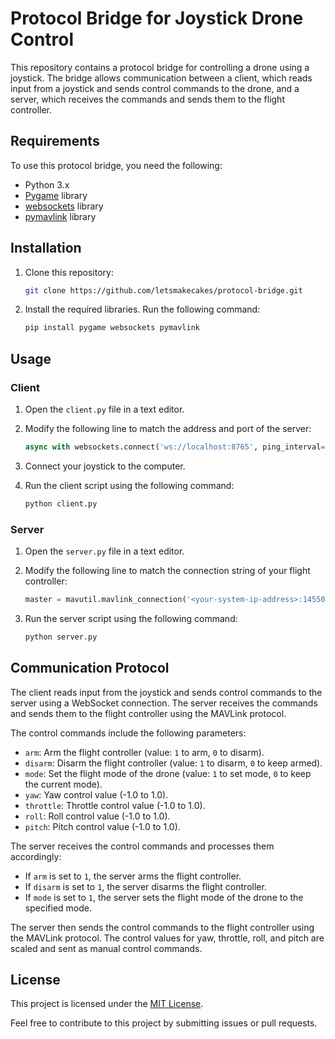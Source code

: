 # Protocol Bridge for Joystick Drone Control

This repository contains a protocol bridge for controlling a drone using a joystick. The bridge allows communication between a client, which reads input from a joystick and sends control commands to the drone, and a server, which receives the commands and sends them to the flight controller.

## Requirements

To use this protocol bridge, you need the following:

- Python 3.x
- [Pygame](https://www.pygame.org) library
- [websockets](https://pypi.org/project/websockets/) library
- [pymavlink](https://pypi.org/project/pymavlink/) library

## Installation

1. Clone this repository:

   ```bash
   git clone https://github.com/letsmakecakes/protocol-bridge.git
   ```

2. Install the required libraries. Run the following command:

   ```bash
   pip install pygame websockets pymavlink
   ```

## Usage

### Client

1. Open the `client.py` file in a text editor.

2. Modify the following line to match the address and port of the server:

   ```python
   async with websockets.connect('ws://localhost:8765', ping_interval=None) as websocket:
   ```

3. Connect your joystick to the computer.

4. Run the client script using the following command:

   ```bash
   python client.py
   ```

### Server

1. Open the `server.py` file in a text editor.

2. Modify the following line to match the connection string of your flight controller:

   ```python
   master = mavutil.mavlink_connection('<your-system-ip-address>:14550')
   ```

3. Run the server script using the following command:

   ```bash
   python server.py
   ```

## Communication Protocol

The client reads input from the joystick and sends control commands to the server using a WebSocket connection. The server receives the commands and sends them to the flight controller using the MAVLink protocol.

The control commands include the following parameters:

- `arm`: Arm the flight controller (value: `1` to arm, `0` to disarm).
- `disarm`: Disarm the flight controller (value: `1` to disarm, `0` to keep armed).
- `mode`: Set the flight mode of the drone (value: `1` to set mode, `0` to keep the current mode).
- `yaw`: Yaw control value (-1.0 to 1.0).
- `throttle`: Throttle control value (-1.0 to 1.0).
- `roll`: Roll control value (-1.0 to 1.0).
- `pitch`: Pitch control value (-1.0 to 1.0).

The server receives the control commands and processes them accordingly:

- If `arm` is set to `1`, the server arms the flight controller.
- If `disarm` is set to `1`, the server disarms the flight controller.
- If `mode` is set to `1`, the server sets the flight mode of the drone to the specified mode.

The server then sends the control commands to the flight controller using the MAVLink protocol. The control values for yaw, throttle, roll, and pitch are scaled and sent as manual control commands.

## License

This project is licensed under the [MIT License](LICENSE).

Feel free to contribute to this project by submitting issues or pull requests.
